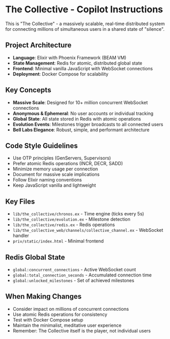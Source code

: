<!-- Use this file to provide workspace-specific custom instructions to Copilot. For more details, visit https://code.visualstudio.com/docs/copilot/copilot-customization#_use-a-githubcopilotinstructionsmd-file -->

# The Collective - Copilot Instructions

This is "The Collective" - a massively scalable, real-time distributed system for connecting millions of simultaneous users in a shared state of "silence". 

## Project Architecture

- **Language**: Elixir with Phoenix Framework (BEAM VM)
- **State Management**: Redis for atomic, distributed global state
- **Frontend**: Minimal vanilla JavaScript with WebSocket connections
- **Deployment**: Docker Compose for scalability

## Key Concepts

- **Massive Scale**: Designed for 10+ million concurrent WebSocket connections
- **Anonymous & Ephemeral**: No user accounts or individual tracking
- **Global State**: All state stored in Redis with atomic operations
- **Evolution Events**: Milestones trigger broadcasts to all connected users
- **Bell Labs Elegance**: Robust, simple, and performant architecture

## Code Style Guidelines

- Use OTP principles (GenServers, Supervisors)
- Prefer atomic Redis operations (INCR, DECR, SADD)
- Minimize memory usage per connection
- Document for massive scale implications
- Follow Elixir naming conventions
- Keep JavaScript vanilla and lightweight

## Key Files

- `lib/the_collective/chronos.ex` - Time engine (ticks every 5s)
- `lib/the_collective/evolution.ex` - Milestone detection
- `lib/the_collective/redis.ex` - Redis operations
- `lib/the_collective_web/channels/collective_channel.ex` - WebSocket handler
- `priv/static/index.html` - Minimal frontend

## Redis Global State

- `global:concurrent_connections` - Active WebSocket count
- `global:total_connection_seconds` - Accumulated connection time
- `global:unlocked_milestones` - Set of achieved milestones

## When Making Changes

- Consider impact on millions of concurrent connections
- Use atomic Redis operations for consistency
- Test with Docker Compose setup
- Maintain the minimalist, meditative user experience
- Remember: The Collective itself is the player, not individual users
